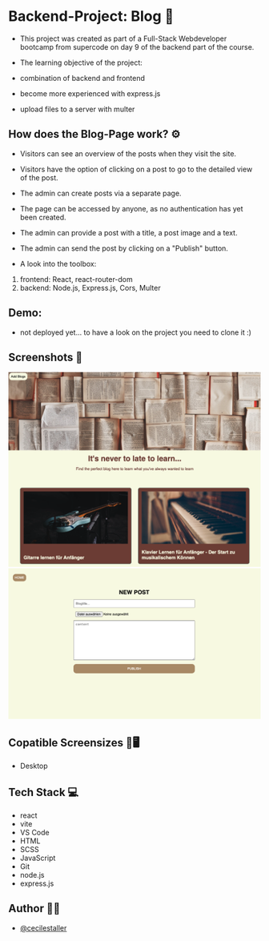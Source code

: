 # Backend-Project: Blog 📰

- This project was created as part of a Full-Stack Webdeveloper bootcamp from supercode on day 9 of the backend part of the course.

- The learning objective of the project:
- combination of backend and frontend
- become more experienced with express.js
- upload files to a server with multer

## How does the Blog-Page work? ⚙️

- Visitors can see an overview of the posts when they visit the site.
- Visitors have the option of clicking on a post to go to the detailed view of the post.

- The admin can create posts via a separate page.
- The page can be accessed by anyone, as no authentication has yet been created.
- The admin can provide a post with a title, a post image and a text.
- The admin can send the post by clicking on a "Publish" button.
- A look into the toolbox:

1. frontend: React, react-router-dom
2. backend: Node.js, Express.js, Cors, Multer

## Demo:

- not deployed yet... to have a look on the project you need to clone it :)

## Screenshots 📸

![desktop bloglist](./frontend//src/assets/images/home.png)
![desktop addform](./frontend//src/assets/images/addBlogForm.png)

## Copatible Screensizes 📱🖥️

- Desktop

## Tech Stack 💻

- react
- vite
- VS Code
- HTML
- SCSS
- JavaScript
- Git
- node.js
- express.js

## Author 🤵‍♀️

- [@cecilestaller](https://github.com/cecilestaller)
